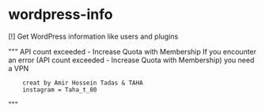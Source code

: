 # wordpress-info
[!] Get WordPress information like users and plugins


"""
        API count exceeded - Increase Quota with Membership
        If you encounter an error (API count exceeded - Increase Quota with Membership)   you need a VPN
        
        
        
        creat by Amir Hossein Tadas & TAHA
        instagram = Taha_t_80
"""

